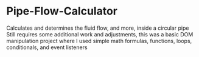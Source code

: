 # Pipe-Flow-Calculator
Calculates and determines the fluid flow, and more, inside a circular pipe
Still requires some additional work and adjustments, this was a basic DOM manipulation project where I used simple math formulas, functions, loops, conditionals, and event listeners

